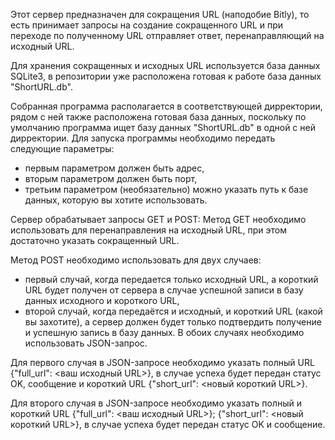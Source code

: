 Этот сервер предназначен для сокращения URL (наподобие Bitly), то есть принимает запросы на создание сокращенного URL и при переходе по полученному URL отправляет ответ, перенаправляющий на исходный URL.

Для хранения сокращенных и исходных URL используется база данных SQLite3, в репозитории уже расположена готовая к работе база данных "ShortURL.db".

Собранная программа располагается в соответствующей дирректории, рядом с ней также расположена готовая база данных, поскольку по умолчанию программа ищет базу данных "ShortURL.db" в одной с ней дирректории.
Для запуска программы необходимо передать следующие параметры: 
- первым параметром должен быть адрес,
- вторым параметром должен быть порт,
- третьим параметром (необязательно) можно указать путь к базе данных, которую вы хотите использовать.

Сервер обрабатывает запросы GET и POST:
Метод GET необходимо использовать для перенаправления на исходный URL, при этом достаточно указать сокращенный URL.

Метод POST необходимо использовать для двух случаев:
- первый случай, когда передается только исходный URL, а короткий URL будет получен от сервера в случае успешной записи в базу данных исходного и короткого URL,
- второй случай, когда передаётся и исходный, и короткий URL (какой вы захотите), а сервер должен будет только подтвердить получение и успешную запись в базу данных.
В обоих случаях необходимо использовать JSON-запрос.

Для первого случая в JSON-запросе необходимо указать полный URL {"full_url": <ваш исходный URL>}, в случае успеха будет передан статус OK, сообщение и короткий URL {"short_url": <новый короткий URL>}.

Для второго случая в JSON-запросе необходимо указать полный и короткий URL {"full_url": <ваш исходный URL>}; {"short_url": <новый короткий URL>}, в случае успеха будет передан статус OK и сообщение.
